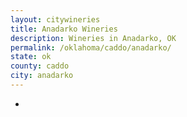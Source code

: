 ```yaml
---
layout: citywineries
title: Anadarko Wineries
description: Wineries in Anadarko, OK
permalink: /oklahoma/caddo/anadarko/
state: ok
county: caddo
city: anadarko
---
```

-
